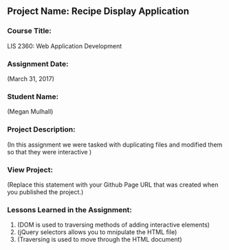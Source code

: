 ## Project Name:  Recipe Display Application

### Course Title:
LIS 2360:  Web Application Development

### Assignment Date:  
(March 31, 2017)

### Student Name:  
(Megan Mulhall)

### Project Description:
(In this assignment we were tasked with duplicating files and modified them so that they were interactive )

### View Project:
(Replace this statement with your Github Page URL that was created when you 
 published the project.)

### Lessons Learned in the Assignment:
1. (DOM is used to traversing methods of adding interactive elements)
2. (jQuery selectors allows you to mnipulate the HTML file)
3. (Traversing is used to move through the HTML document)
